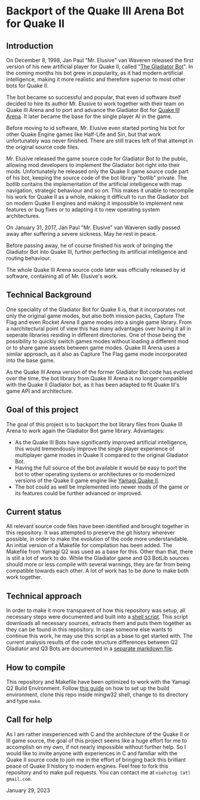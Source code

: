 # Backport of the Quake III Arena Bot for Quake II

## Introduction

On December 8, 1998, Jan Paul "Mr. Elusive" van Waveren released the first version of his new artificial player for Quake II, called "[The Gladiator Bot](https://mrelusive.com/oldprojects/gladiator/gladiator.html)". In the coming months his bot grew in popularity, as it had modern artificial intelligence, making it more realistic and therefore superior to most other bots for Quake II.

The bot became so successful and popular, that even id software itself decided to hire its author Mr. Elusive to work together with their team on Quake III Arena and to port and advance the Gladiator Bot for [Quake III Arena](https://github.com/id-Software/Quake-III-Arena). It later became the base for the single player AI in the game.

Before moving to id software, Mr. Elusive even started porting his bot for other Quake Engine games like Half-Life and Sin, but that work unfortunately was never finished. There are still traces left of that attempt in the original source code files.

Mr. Elusive released the game source code for Gladiator Bot to the public, allowing mod developers to implement the Gladiator bot right into their mods. Unfortunately he released only the Quake II game source code part of his bot, keeping the source code of the bot library "botlib" private. The botlib contains the implementation of the artificial intelligence with map navigation, strategic behaviour and so on. This makes it unable to recompile his work for Quake II as a whole, making it difficult to run the Gladiator bot on modern Quake II engines and making it impossible to implement new features or bug fixes or to adapting it to new operating system architectures.

On January 31, 2017, Jan Paul "Mr. Elusive" van Waveren sadly passed away after suffering a severe sickness. May he rest in peace.

Before passing away, he of course finished his work of bringing the Gladiator Bot into Quake III, further perfecting its artificial intelligence and routing behaviour.

The whole Quake III Arena source code later was officially released by id software, containing all of Mr. Elusive's work.

## Technical Background

One speciality of the Gladiator Bot for Quake II is, that it incorporates not only the original game modes, but also both mission packs, Capture The Flag and even Rocket Arena II game modes into a single game library. From a narchitectural point of view this has many advantages over having it all in seperate libraries residing in different directories. One of those being the possibility to quickly switch games modes without loading a different mod or to share game assets between game modes. Quake III Arena uses a similar approach, as it also as Capture The Flag game mode incorporated into the base game.

As the Quake III Arena version of the former Gladiator Bot code has evolved over the time, the bot library from Quake III Arena is no longer compatible with the Quake II Gladiator bot, as it has been adapted to fit Quake III's game API and architecture.

## Goal of this project

The goal of this project is to backport the bot library files from Quake III Arena to work again the Gladiator Bot game library.
Advantages:
- As the Quake III Bots have significantly improved artificial intelligence, this would tremendously improve the single player experience of multiplayer game modes in Quake II compared to the original Gladiator Bot.
- Having the full source of the bot available it would be easy to port the bot to other operating systems or architectures or to modernized versions of the Quake II game engine like [Yamagi Quake II](https://github.com/yquake2/yquake2).
- The bot could as well be implemented into newer mods of the game or its features could be further advanced or improved.

## Current status

All relevant source code files have been identified and brought together in this repository. It was attempted to preserve the git history wherever possible, in order to make the evolution of the code more understandable.
An initial version of a Makefile for compilation has been added. The Makefile from Yamagi Q2 was used as a base for this.
Other than that, there is still a lot of work to do. While the Gladiator game and Q3 BotLib sources should more or less compile with several warnings, they are far from being compatible towards each other. A lot of work has to be done to make both work together.

## Technical approach

In order to make it more transparent of how this repository was setup, all necessary steps were documented and built into a [shell script](./setup.sh). This script downloads all necessary sources, extracts them and puts them together as they can be found in this repository. In case someone else wants to continue this work, he may use this script as a base to get started with.
The current analysis results of the code structure differences between Q2 Gladiator and Q3 Bots are documented in a [separate markdown file](./docs/DEVELOPMENT.md).

## How to compile

This repository and Makefile have been optimized to work with the Yamagi Q2 Build Environment. Follow [this guide](https://github.com/yquake2/yquake2/blob/master/doc/020_installation.md#compiling-from-source) on how to set up the build environment, clone this repo inside mingw32 shell, change to its directory and type `make`.

## Call for help

As I am rather inexperienced with C and the architecture of the Quake II or III game source, the goal of this project seems like a huge effort for me to accomplish on my own, if not nearly impossible without further help. So I would like to invite anyone with experiences in C and familiar with the Quake II source code to join me in the effort of bringing back this brilliant peace of Quake II history to modern engines.
Feel free to fork this repository and to make pull requests. You can contact me at `niehztog (at) gmail.com`.

January 29, 2023
